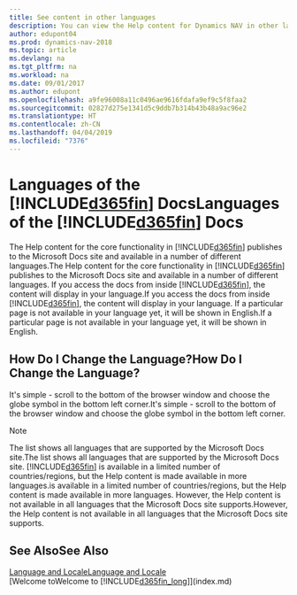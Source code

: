 ```yaml
---
title: See content in other languages
description: You can view the Help content for Dynamics NAV in other languages.
author: edupont04
ms.prod: dynamics-nav-2018
ms.topic: article
ms.devlang: na
ms.tgt_pltfrm: na
ms.workload: na
ms.date: 09/01/2017
ms.author: edupont
ms.openlocfilehash: a9fe96008a11c0496ae9616fdafa9ef9c5f8faa2
ms.sourcegitcommit: 02827d275e1341d5c9ddb7b314b43b48a9ac96e2
ms.translationtype: HT
ms.contentlocale: zh-CN
ms.lasthandoff: 04/04/2019
ms.locfileid: "7376"
---
```

# <a name="languages-of-the-included365finincludesd365finmdmd-docs"></a><span data-ttu-id="a4e7a-103">Languages of the [!INCLUDE[d365fin](includes/d365fin_md.md)] Docs</span><span class="sxs-lookup"><span data-stu-id="a4e7a-103">Languages of the [!INCLUDE[d365fin](includes/d365fin_md.md)] Docs</span></span>
<span data-ttu-id="a4e7a-104">The Help content for the core functionality in [!INCLUDE[d365fin](includes/d365fin_md.md)] publishes to the Microsoft Docs site and available in a number of different languages.</span><span class="sxs-lookup"><span data-stu-id="a4e7a-104">The Help content for the core functionality in [!INCLUDE[d365fin](includes/d365fin_md.md)] publishes to the Microsoft Docs site and available in a number of different languages.</span></span> <span data-ttu-id="a4e7a-105">If you access the docs from inside [!INCLUDE[d365fin](includes/d365fin_md.md)], the content will display in your language.</span><span class="sxs-lookup"><span data-stu-id="a4e7a-105">If you access the docs from inside [!INCLUDE[d365fin](includes/d365fin_md.md)], the content will display in your language.</span></span> <span data-ttu-id="a4e7a-106">If a particular page is not available in your language yet, it will be shown in English.</span><span class="sxs-lookup"><span data-stu-id="a4e7a-106">If a particular page is not available in your language yet, it will be shown in English.</span></span>

## <a name="how-do-i-change-the-language"></a><span data-ttu-id="a4e7a-107">How Do I Change the Language?</span><span class="sxs-lookup"><span data-stu-id="a4e7a-107">How Do I Change the Language?</span></span>
<span data-ttu-id="a4e7a-108">It's simple - scroll to the bottom of the browser window and choose the globe symbol in the bottom left corner.</span><span class="sxs-lookup"><span data-stu-id="a4e7a-108">It's simple - scroll to the bottom of the browser window and choose the globe symbol in the bottom left corner.</span></span>

> [!NOTE]  
> <span data-ttu-id="a4e7a-109">The list shows all languages that are supported by the Microsoft Docs site.</span><span class="sxs-lookup"><span data-stu-id="a4e7a-109">The list shows all languages that are supported by the Microsoft Docs site.</span></span> [!INCLUDE[d365fin](includes/d365fin_md.md)] <span data-ttu-id="a4e7a-110">is available in a limited number of countries/regions, but the Help content is made available in more languages.</span><span class="sxs-lookup"><span data-stu-id="a4e7a-110">is available in a limited number of countries/regions, but the Help content is made available in more languages.</span></span> <span data-ttu-id="a4e7a-111">However, the Help content is not available in all languages that the Microsoft Docs site supports.</span><span class="sxs-lookup"><span data-stu-id="a4e7a-111">However, the Help content is not available in all languages that the Microsoft Docs site supports.</span></span>

## <a name="see-also"></a><span data-ttu-id="a4e7a-112">See Also</span><span class="sxs-lookup"><span data-stu-id="a4e7a-112">See Also</span></span>
[<span data-ttu-id="a4e7a-113">Language and Locale</span><span class="sxs-lookup"><span data-stu-id="a4e7a-113">Language and Locale</span></span>](about-locale-language.md)  
[<span data-ttu-id="a4e7a-114">Welcome to</span><span class="sxs-lookup"><span data-stu-id="a4e7a-114">Welcome to</span></span> [!INCLUDE[d365fin_long](includes/d365fin_long_md.md)]](index.md)  
